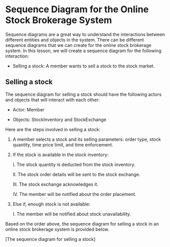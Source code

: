 # Sequence Diagram for the Online Stock Brokerage System
Sequence diagrams are a great way to understand the interactions between different entities and objects in the system. There can be different sequence diagrams that we can create for the online stock brokerage system. In this lesson, we will create a sequence diagram for the following interaction:

- Selling a stock: A member wants to sell a stock to the stock market.


## Selling a stock
The sequence diagram for selling a stock should have the following actors and objects that will interact with each other:

- Actor: Member

- Objects: StockInventory and StockExchange

Here are the steps involved in selling a stock:

1. A member selects a stock and its selling parameters: order type, stock quantity, time price limit, and time enforcement.

2. If the stock is available in the stock inventory:

    I. The stock quantity is deducted from the stock inventory.

    II. The stock order details will be sent to the stock exchange.

    III. The stock exchange acknowledges it.

    IV. The member will be notified about the order placement.

3. Else if, enough stock is not available:

    I. The member will be notified about stock unavailability.

Based on the order above, the sequence diagram for selling a stock in an online stock brokerage system is provided below.

[The sequence diagram for selling a stock]
